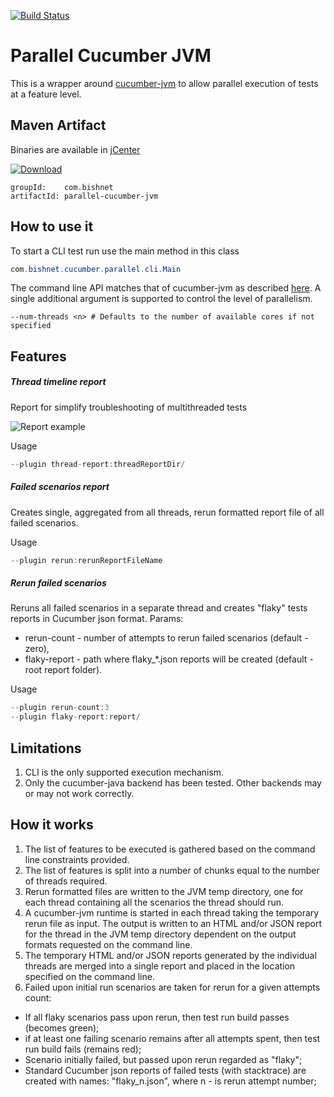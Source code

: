 [![Build Status](https://travis-ci.org/djb61/parallel-cucumber-jvm.svg?branch=master)](https://travis-ci.org/djb61/parallel-cucumber-jvm)
# Parallel Cucumber JVM
This is a wrapper around [cucumber-jvm](https://github.com/cucumber/cucumber-jvm) to allow parallel execution of tests at a feature level.

## Maven Artifact
Binaries are available in [jCenter](https://bintray.com/bintray/jcenter?filterByPkgName=parallel-cucumber-jvm)

[ ![Download](https://api.bintray.com/packages/djb61/maven/parallel-cucumber-jvm/images/download.svg) ](https://bintray.com/djb61/maven/parallel-cucumber-jvm/_latestVersion)
```
groupId:    com.bishnet
artifactId: parallel-cucumber-jvm 
```

## How to use it
To start a CLI test run use the main method in this class
``` java
com.bishnet.cucumber.parallel.cli.Main
```
The command line API matches that of cucumber-jvm as described [here](https://raw.githubusercontent.com/cucumber/cucumber-jvm/v1.2.2/core/src/main/resources/cucumber/api/cli/USAGE.txt).
A single additional argument is supported to control the level of parallelism.
```
--num-threads <n> # Defaults to the number of available cores if not specified
```

## Features

##### Thread timeline report

Report for simplify troubleshooting of multithreaded tests

![Report example](http://i.imgur.com/xfJfZAx.png)

Usage

``` java
--plugin thread-report:threadReportDir/
```

##### Failed scenarios report 

Creates single, aggregated from all threads, rerun formatted report file of all failed scenarios. 

Usage
``` java
--plugin rerun:rerunReportFileName
```
##### Rerun failed scenarios

Reruns all failed scenarios in a separate thread and creates "flaky" tests reports in Cucumber json format. Params: 
- rerun-count - number of attempts to rerun failed scenarios (default - zero), 
- flaky-report - path where flaky_*.json reports will be created (default - root report folder). 

Usage
``` java
--plugin rerun-count:3
--plugin flaky-report:report/
```

## Limitations
1. CLI is the only supported execution mechanism.
2. Only the cucumber-java backend has been tested. Other backends may or may not work correctly.

## How it works
1. The list of features to be executed is gathered based on the command line constraints provided.
2. The list of features is split into a number of chunks equal to the number of threads required.
3. Rerun formatted files are written to the JVM temp directory, one for each thread containing all the scenarios the thread should run.
4. A cucumber-jvm runtime is started in each thread taking the temporary rerun file as input. The output is written to an HTML and/or JSON report for the thread in the JVM temp directory dependent on the output formats requested on the command line.
5. The temporary HTML and/or JSON reports generated by the individual threads are merged into a single report and placed in the location specified on the command line.
6. Failed upon initial run scenarios are taken for rerun for a given attempts count: 
- If all flaky scenarios pass upon rerun, then test run build passes (becomes green);
- if at least one failing scenario remains after all attempts spent, then test run build fails (remains red);
- Scenario initially failed, but passed upon rerun regarded as "flaky"; 
- Standard Cucumber json reports of failed tests (with stacktrace) are created with names: "flaky_n.json", where n -
 is rerun attempt number;
